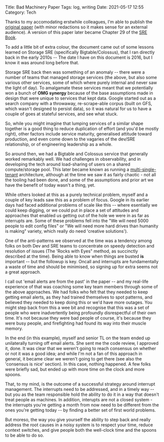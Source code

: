 Title: Bad Machinery Paper
Tags: log, writing
Date: 2021-05-17 12:55 
Category: Tech
 
Thanks to my accomodating erstwhile colleagues, I'm able to publish the [original paper](/pages/bad-machinery.html) (with minor redactions so it makes sense for an external audience). A version of this paper later became Chapter 29 of the [SRE Book](https://sre.google/sre-book/table-of-contents/).

To add a little bit of extra colour, the document came out of some lessons learned on Storage SRE (specifically Bigtable/Colossus), that I ran directly back in the early 2010s -- The date I have on this document is 2016, but I know it was around long before that.

Storage SRE back then was something of an anomaly -- there were a number of teams that managed storage services (the above, but also some various other services, some of which where purely internal and never saw the light of day). To amalgamate these services meant that we potentially won a bunch of **OMG synergy** because of the base assumptions made in design that were unique to services that kept data. Google started out as a search company with a throwaway, re-scrape-able corpus (built on GFS, which wasn't designed to persist data), so it was natural for us to have a couple of goes at stateful services, and see what stuck. 

So, while you might imagine that lumping services of a similar shape together is a good thing to reduce duplication of effort (and you'd be mostly right), other factors include service maturity, generalised attitude toward production, and even come down to the vagaries of the dev/SRE relationship, or of engineering leadership as a whole.

So around then, we had a Bigtable and Colossus service that generally worked remarkably well. We had challenges in observability, and in developing the tech around load-sharing of users on a shared compute/storage pool. This later became known as running a [multi-single-tenant](https://www.oreilly.com/content/multi-single-tenant-architectures-in-cloud/) architecture, although at the time we saw it as fairly chaotic - not all the tooling had been done, and some of the assumptions and prior art we have the benefit of today wasn't a thing, yet.

While others looked at this as a purely technical problem, myself and a couple of key leads saw this as a problem of focus. Google in its earlier days had faced additional problems of scale like this -- where esentially we could keep digging, or we could put in place a set of attitudes and approaches that enabled us getting out of the hole we were in as far as interrupts are. Some of these problems fell into the "We will need 5000 people to edit config files" or "We will need more hard drives than humanity is making" variety, which really do need 'creative solutions').

One of the anti-patterns we observed at the time was a tendency among folks on both Dev and SRE teams to concentrate on speedy detection and resolution of issues (The 'Rocks with Eyes" method, as succinctly described at the time). Being able to know when things are busted **is** important -- but the followup is key. Oncall and interrupts are fundamentally a waste of time and should be minimised, so signing up for extra seems not a great approach.

I call out 'email alerts are from the past' in the paper -- and my real-life experience of that was coaching some key team members through some of the above approaches. We had folks who felt that they needed to keep getting email alerts, as they had trained themselves to spot patterns, and believed they needed to keep doing this or we'd have more outages. You might step back from this a wee bit and recognise that this was a set of people who were inadvertently being profoundly disrespectful of their own time. It's not because they were bad people of course, it's because they were busy people, and firefighting had found its way into their muscle memory.

In the end (in this example), myself and senior TL on the team ended up unilaterally turning off email alerts. She sent me the code review, I approved it, done. It was clear that we weren't going to reach consensus on whether or not it was a good idea; and while I'm not a fan of this approach in general, it became clear we weren't going to get there (see also the 'consensus is nice' section). In this case, nothing happened. A few folks were briefly sad, but ended up with more time on the clock and more spoons.

That, to my mind, is the outcome of a successful strategy around interrupt management. The interrupts need to be addressed, and in a timely way -- but you as the team responsible hold the ability to do it in a way that doesn't treat people as machines. In addition, interupts are not a closed system - the interrupts you're getting a month from now need to be different from the ones you're getting today -- by finding a better set of first world problems. 

But moreso, the way you give yourself the ability to step back and really address the root causes in a noisy system is to respect your time, reduce context switches, and give people both the well-clock time and the spoons to be able to do so.
